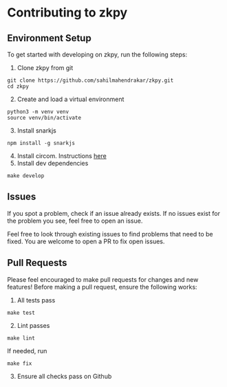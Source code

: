 # Contributing to zkpy
## Environment Setup
To get started with developing on zkpy, run the following steps:
1. Clone zkpy from git
```
git clone https://github.com/sahilmahendrakar/zkpy.git
cd zkpy
```
2. Create and load a virtual environment
```
python3 -m venv venv
source venv/bin/activate
```
3. Install snarkjs
```
npm install -g snarkjs
```
4. Install circom. Instructions [here](https://docs.circom.io/getting-started/installation/)
5. Install dev dependencies
```
make develop
```

## Issues
If you spot a problem, check if an issue already exists. If no issues exist for the problem you see, feel free to open an issue.

Feel free to look through existing issues to find problems that need to be fixed. You are welcome to open a PR to fix open issues.

## Pull Requests
Please feel encouraged to make pull requests for changes and new features! Before making a pull request, ensure the following works:
1. All tests pass
```
make test
```
2. Lint passes
```
make lint
```
If needed, run 
```
make fix
```
3. Ensure all checks pass on Github